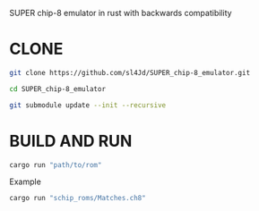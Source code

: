 SUPER chip-8 emulator in rust with backwards compatibility
# CLONE
```bash
git clone https://github.com/sl4Jd/SUPER_chip-8_emulator.git
```
```bash
cd SUPER_chip-8_emulator
```
```bash
git submodule update --init --recursive 
```
# BUILD AND RUN
```bash
cargo run "path/to/rom"
```
Example
```bash
cargo run "schip_roms/Matches.ch8"
```
